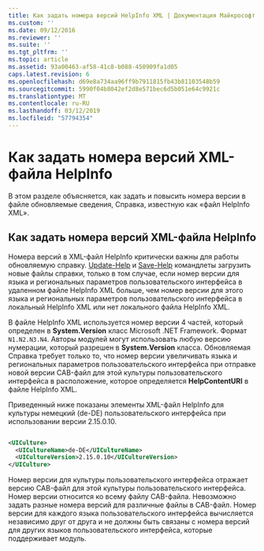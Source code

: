 ```yaml
---
title: Как задать номера версий HelpInfo XML | Документация Майкрософт
ms.custom: ''
ms.date: 09/12/2016
ms.reviewer: ''
ms.suite: ''
ms.tgt_pltfrm: ''
ms.topic: article
ms.assetid: 93a00463-af58-41c8-b088-450909fa1d05
caps.latest.revision: 6
ms.openlocfilehash: d69e8a734aa96ff9b7911815fb43b81103548b59
ms.sourcegitcommit: 5990f04b8042ef2d8e571bec6d5b051e64c9921c
ms.translationtype: MT
ms.contentlocale: ru-RU
ms.lasthandoff: 03/12/2019
ms.locfileid: "57794354"
---
```

# <a name="how-to-set-helpinfo-xml-version-numbers"></a>Как задать номера версий XML-файла HelpInfo

В этом разделе объясняется, как задать и повысить номера версии в файле обновляемые сведения, Справка, известную как «файл HelpInfo XML».

## <a name="how-to-set-helpinfo-xml-version-numbers"></a>Как задать номера версий XML-файла HelpInfo

Номера версий в XML-файл HelpInfo критически важны для работы обновляемую справку. [Update-Help](/powershell/module/Microsoft.PowerShell.Core/Update-Help) и [Save-Help](/powershell/module/Microsoft.PowerShell.Core/Update-Help) командлеты загрузить новые файлы справки, только в том случае, если номер версии для языка и региональных параметров пользовательского интерфейса в удаленном файле HelpInfo XML больше, чем номер версии для этого языка и региональных параметров пользовательского интерфейса в локальный HelpInfo XML или нет локального файла HelpInfo XML.

В файле HelpInfo XML используется номер версии 4 частей, который определен в **System.Version** класс Microsoft .NET Framework. Формат `N1.N2.N3.N4`. Авторы модулей могут использовать любую версию нумерации, который разрешен в **System.Version** класса. Обновляемая Справка требует только то, что номер версии увеличивать языка и региональных параметров пользовательского интерфейса при отправке новой версии CAB-файл для этой культуры пользовательского интерфейса в расположение, которое определяется **HelpContentURI** в файле HelpInfo XML.

Приведенный ниже показаны элементы XML-файл HelpInfo для культуры немецкий (de-DE) пользовательского интерфейса при использовании версии 2.15.0.10.

```xml

<UICulture>
  <UICultureName>de-DE</UICultureName>
  <UICultureVersion>2.15.0.10</UICultureVersion>
</UICulture>
```

Номер версии для культуры пользовательского интерфейса отражает версию CAB-файл для этой культуры пользовательского интерфейса. Номер версии относится ко всему файлу CAB-файла. Невозможно задать разные номера версий для различные файлы в CAB-файл. Номер версии для каждого языка пользовательского интерфейса вычисляется независимо друг от друга и не должны быть связаны с номера версий для других языков пользовательского интерфейса, которые поддерживает модуль.
